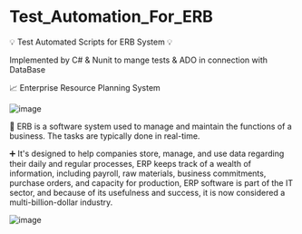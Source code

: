 # Test_Automation_For_ERB
 💡 Test Automated Scripts for ERB System 💡
 
 Implemented by C# & Nunit to mange tests & ADO in connection with DataBase
 



📈 Enterprise Resource Planning System


![image](https://user-images.githubusercontent.com/55799355/229522052-1e217514-8a28-40e0-943e-bdaf6441e6e7.png)


                                             
🔖 ERB is a software system used to manage and maintain the functions of a business. The tasks are typically done in real-time.
 
➕ It's designed to help companies store, manage, and use data regarding their daily and regular processes,
ERP keeps track of a wealth of information, including payroll, raw materials, business commitments, purchase orders, and capacity for production,
ERP software is part of the IT sector, and because of its usefulness and success, it is now considered a multi-billion-dollar industry.

![image](https://user-images.githubusercontent.com/55799355/225656382-51cd4533-56d9-49e8-8395-255647780930.png)
